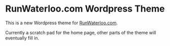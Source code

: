 RunWaterloo.com Wordpress Theme
====

This is a new Wordpress theme for [RunWaterloo.com](RunWaterloo.com).

Currently a scratch pad for the home page, other parts of the theme will eventually fill in.
